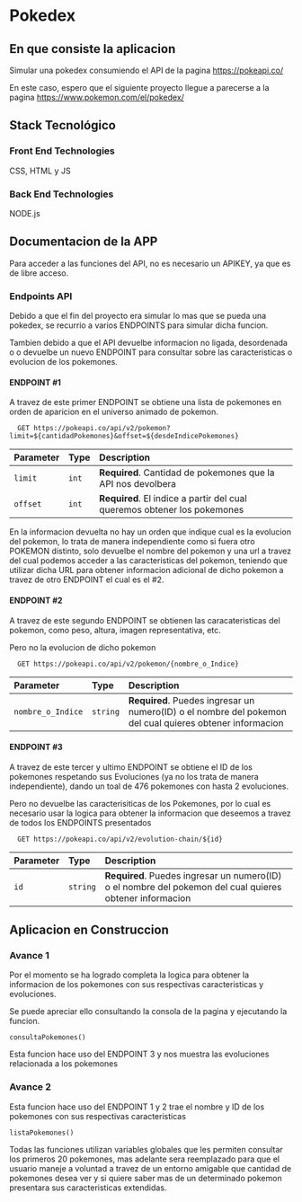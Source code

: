 # Pokedex

## En que consiste la aplicacion
Simular una pokedex consumiendo el API de la pagina https://pokeapi.co/

En este caso, espero que el siguiente proyecto llegue a parecerse a la pagina https://www.pokemon.com/el/pokedex/

## Stack Tecnológico 
### Front End Technologies
CSS,
HTML y
JS

### Back End Technologies
NODE.js

## Documentacion de la APP
Para acceder a las funciones del API, no es necesario un APIKEY, ya que es de libre acceso.

### Endpoints API
Debido a que el fin del proyecto era simular lo mas que se pueda una pokedex, se recurrio a varios ENDPOINTS para simular dicha funcion.

Tambien debido a que el API devuelbe informacion no ligada, desordenada o o devuelbe un nuevo ENDPOINT para consultar sobre las caracteristicas o evolucion de los pokemones.

#### ENDPOINT #1
A travez de este primer ENDPOINT se obtiene una lista de pokemones en orden de aparicion en el universo animado de pokemon.

```http
  GET https://pokeapi.co/api/v2/pokemon?limit=${cantidadPokemones}&offset=${desdeIndicePokemones}
```

| Parameter | Type     | Description                       |
| :-------- | :------- | :-------------------------------- |
| `limit`      | `int` | **Required**. Cantidad de pokemones que la API nos devolbera |
| `offset`      | `int` | **Required**. El indice a partir del cual queremos obtener los pokemones |

 En la informacion devuelta no hay un orden que indique cual es la evolucion del pokemon, lo trata de manera independiente como si fuera otro POKEMON distinto, solo devuelbe el nombre del pokemon y una url a travez del cual podemos acceder a las caracteristicas del pokemon, teniendo que utilizar dicha URL para obtener informacion adicional de dicho pokemon a travez de otro ENDPOINT el cual es el #2.




#### ENDPOINT #2
A travez de este segundo ENDPOINT se obtienen las caracateristicas del pokemon, como peso, altura, imagen representativa, etc.

Pero no la evolucion de dicho pokemon

```http
  GET https://pokeapi.co/api/v2/pokemon/{nombre_o_Indice}
```

| Parameter | Type     | Description                       |
| :-------- | :------- | :-------------------------------- |
| `nombre_o_Indice`      | `string` | **Required**. Puedes ingresar un numero(ID) o el nombre del pokemon del cual quieres obtener informacion |

#### ENDPOINT #3
A travez de este tercer y ultimo ENDPOINT se obtiene el ID de los pokemones respetando sus Evoluciones (ya no los trata de manera independiente), dando un toal de 476 pokemones con hasta 2 evoluciones.

Pero no devuelbe las caracterisiticas de los Pokemones, por lo cual es necesario usar la logica para obtener la informacion que deseemos a travez de todos los ENDPOINTS presentados

```http
  GET https://pokeapi.co/api/v2/evolution-chain/${id}
```

| Parameter | Type     | Description                       |
| :-------- | :------- | :-------------------------------- |
| `id`      | `string` | **Required**. Puedes ingresar un numero(ID) o el nombre del pokemon del cual quieres obtener informacion |




## Aplicacion en Construccion
### Avance 1
Por el momento se ha logrado completa la logica para obtener la informacion de los pokemones con sus respectivas caracteristicas y evoluciones.

Se puede apreciar ello consultando la consola de la pagina y ejecutando la funcion.

```
consultaPokemones()
```
Esta funcion hace uso del ENDPOINT 3 y nos muestra las evoluciones relacionada a los pokemones


### Avance 2
Esta funcion hace uso del ENDPOINT 1 y 2 trae el nombre y ID de los pokemones con sus respectivas caracteristicas

```
listaPokemones()
```

Todas las funciones utilizan variables globales que les permiten consultar los primeros 20 pokemones, mas adelante sera reemplazado para que el usuario maneje a voluntad a travez de un entorno amigable que cantidad de pokemones desea ver y si quiere saber mas de un determinado pokemon presentara sus caracteristicas extendidas.
